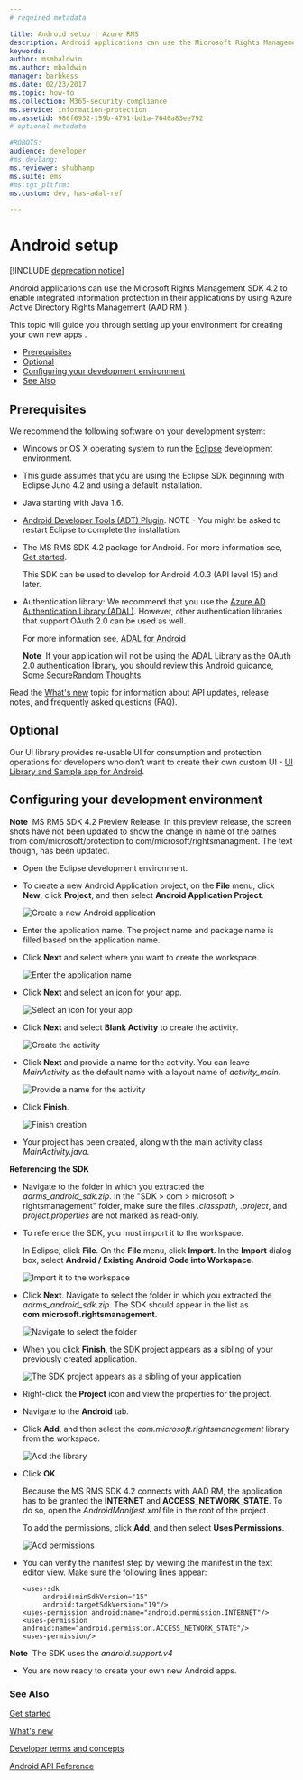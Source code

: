 ```yaml
---
# required metadata

title: Android setup | Azure RMS
description: Android applications can use the Microsoft Rights Management SDK 4.2 to enable integrated information protection in their applications.
keywords:
author: msmbaldwin
ms.author: mbaldwin
manager: barbkess
ms.date: 02/23/2017
ms.topic: how-to
ms.collection: M365-security-compliance
ms.service: information-protection
ms.assetid: 986f6932-159b-4791-bd1a-7640a83ee792
# optional metadata

#ROBOTS:
audience: developer
#ms.devlang:
ms.reviewer: shubhamp
ms.suite: ems
#ms.tgt_pltfrm:
ms.custom: dev, has-adal-ref

---
```


# Android setup

[!INCLUDE [deprecation notice](../includes/deprecation-warning.md)]

Android applications can use the Microsoft Rights Management SDK 4.2 to enable integrated information protection in their applications by using Azure Active Directory Rights Management (AAD RM ).

This topic will guide you through setting up your environment for creating your own new apps .

-   [Prerequisites](#prerequisites)
-   [Optional](#optional)
-   [Configuring your development environment](#configuring-your-development-environment)
-   [See Also](#see-also)

## Prerequisites

We recommend the following software on your development system:

-   Windows or OS X operating system to run the [Eclipse](https://www.oracle.com/technetwork/java/javase/downloads/jre7-downloads-1880261.html) development environment.
-   This guide assumes that you are using the Eclipse SDK beginning with Eclipse Juno 4.2 and using a default installation.
-   Java starting with Java 1.6.
-   [Android Developer Tools (ADT) Plugin](https://developer.android.com/studio/install). NOTE - You might be asked to restart Eclipse to complete the installation.



-   The MS RMS SDK 4.2 package for Android. For more information see, [Get started](get-started.md).

    This SDK can be used to develop for Android 4.0.3 (API level 15) and later.

-   Authentication library: We recommend that you use the [Azure AD Authentication Library (ADAL)](https://msdn.microsoft.com/library/jj573266.aspx). However, other authentication libraries that support OAuth 2.0 can be used as well.

    For more information see, [ADAL for Android](https://github.com/MSOpenTech/azure-activedirectory-library-for-android)

    **Note**  If your application will not be using the ADAL Library as the OAuth 2.0 authentication library, you should review this Android guidance, [Some SecureRandom Thoughts](https://android-developers.blogspot.com/2013/08/some-securerandom-thoughts.html).



Read the [What's new](release-notes.md) topic for information about API updates, release notes, and frequently asked questions (FAQ).

## Optional

Our UI library provides re-usable UI for consumption and protection operations for developers who don’t want to create their own custom UI - [UI Library and Sample app for Android](https://github.com/AzureAD/rms-sdk-ui-for-android).

## Configuring your development environment

**Note**  MS RMS SDK 4.2 Preview Release: In this preview release, the screen shots have not been updated to show the change in name of the pathes from com/microsoft/protection to com/microsoft/rightsmanagment. The text though, has been updated.


-   Open the Eclipse development environment.
-   To create a new Android Application project, on the **File** menu, click **New**, click **Project**, and then select **Android Application Project**.

    ![Create a new Android application](../media/Android-setup-01c.png)

-   Enter the application name. The project name and package name is filled based on the application name.
-   Click **Next** and select where you want to create the workspace.

    ![Enter the application name](../media/Android-setup-02a.jpg)

-   Click **Next** and select an icon for your app.

    ![Select an icon for your app](../media/Android-setup-03.png)

-   Click **Next** and select **Blank Activity** to create the activity.

    ![Create the activity](../media/Android-setup-04.png)

-   Click **Next** and provide a name for the activity. You can leave *MainActivity* as the default name with a layout name of *activity\_main*.

    ![Provide a name for the activity](../media/Android-setup-05a.jpg)

-   Click **Finish**.

    ![Finish creation](../media/Android-setup-06.jpg)

-   Your project has been created, along with the main activity class *MainActivity.java*.

**Referencing the SDK**

- Navigate to the folder in which you extracted the *adrms\_android\_sdk.zip*. In the "SDK > com > microsoft > rightsmanagement" folder, make sure the files *.classpath*, *.project*, and *project.properties* are not marked as read-only.
- To reference the SDK, you must import it to the workspace.

  In Eclipse, click **File**. On the **File** menu, click **Import**. In the **Import** dialog box, select **Android / Existing Android Code into Workspace**.

  ![Import it to the workspace](../media/Android-setup-07.png)

- Click **Next**. Navigate to select the folder in which you extracted the *adrms\_android\_sdk.zip*. The SDK should appear in the list as **com.microsoft.rightsmanagement**.

  ![Navigate to select the folder](../media/Android-setup-08c.jpg)

- When you click **Finish**, the SDK project appears as a sibling of your previously created application.

  ![The SDK project appears as a sibling of your application](../media/Android-setup-09.jpg)

- Right-click the **Project** icon and view the properties for the project.
- Navigate to the **Android** tab.
- Click **Add**, and then select the *com.microsoft.rightsmanagement* library from the workspace.

  ![Add the library](../media/Android-setup-10b.jpg)

- Click **OK**.

  Because the MS RMS SDK 4.2 connects with AAD RM, the application has to be granted the **INTERNET** and **ACCESS\_NETWORK\_STATE**. To do so, open the *AndroidManifest.xml* file in the root of the project.

  To add the permissions, click **Add**, and then select **Uses Permissions**.

  ![Add permissions](../media/Android-setup-11d.jpg)

- You can verify the manifest step by viewing the manifest in the text editor view. Make sure the following lines appear:

  ```
  <uses-sdk
       android:minSdkVersion="15"
       android:targetSdkVersion="19"/>
  <uses-permission android:name="android.permission.INTERNET"/>
  <uses-permission android:name="android.permission.ACCESS_NETWORK_STATE"/>
  <uses-permission/>
  ```

**Note**  The SDK uses the *android.support.v4*

-   You are now ready to create your own new Android apps.

### See Also

[Get started](get-started.md)

[What's new](release-notes.md)

[Developer terms and concepts](core-concepts.md)

[Android API Reference](https://msdn.microsoft.com/library/dn758245.aspx)
